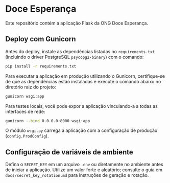 # Doce Esperança

Este repositório contém a aplicação Flask da ONG Doce Esperança.

## Deploy com Gunicorn

Antes do deploy, instale as dependências listadas no `requirements.txt` (incluindo o
driver PostgreSQL `psycopg2-binary`) com o comando:

```bash
pip install -r requirements.txt
```

Para executar a aplicação em produção utilizando o Gunicorn, certifique-se de que as
dependências estão instaladas e execute o comando abaixo no diretório raiz do projeto:

```bash
gunicorn wsgi:app
```

Para testes locais, você pode expor a aplicação vinculando-a a todas as interfaces de
rede:

```bash
gunicorn --bind 0.0.0.0:8000 wsgi:app
```

O módulo `wsgi.py` carrega a aplicação com a configuração de produção (`config.ProdConfig`).

## Configuração de variáveis de ambiente

Defina o `SECRET_KEY` em um arquivo `.env` ou diretamente no ambiente antes de iniciar a aplicação. Utilize um valor forte e aleatório; consulte o guia em `docs/secret_key_rotation.md` para instruções de geração e rotação.
